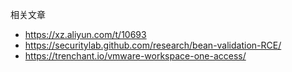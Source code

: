 相关文章
- https://xz.aliyun.com/t/10693
- https://securitylab.github.com/research/bean-validation-RCE/
- https://trenchant.io/vmware-workspace-one-access/